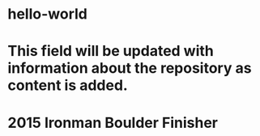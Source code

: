 # hello-world
# This field will be updated with information about the repository as content is added.
# 2015 Ironman Boulder Finisher
